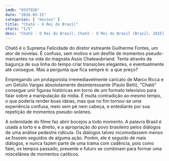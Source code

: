 ```yaml
---
imdb: "0337926"
date: "2016-03-15"
categories: [ "movies" ]
title: "Chatô - O Rei do Brasil"
stars: "1/5"
desc: "Chatô - O Rei do Brasil. Chatô - O Rei do Brasil (Brazil, 2015). Dirigido por Guilherme Fontes. Escrito por João Emanuel Carneiro, Guilherme Fontes, Matthew Robbins, Fernando Morais. Com Andrea Beltrão, Paulo Betti, Ingrid Borgoin, Gabriel Braga Nunes, Nathália França, Eliane Giardini, Leandra Leal, Tatiana Monteiro, Luís Antônio Pilar."
---
```

Chatô é o Suprema Felicidade do diretor estreante Guilherme Fontes, um ator de novelas. É confuso, sem motivo e um desfile de momentos pseudo-marcantes na vida do magnata Assis Chateaubriand. Tenta através da bagunça de sua linha do tempo criar transições elegantes, e eventualmente até consegue. Mas a pergunta que fica sempre é: a que preço?

Empregando um protagonista irremediavelmente caricato de Marco Ricca e um Getúlio Vargas absolutamente desinteressante (Paulo Betti), "Chatô" consegue unir figuras históricas em torno de um formato televisivo para falar sobre a manipulação da mídia. É muita contradição ao mesmo tempo, o que poderia render boas ideias, mas que no fim tornou-se uma experiência confusa, meio sem pé nem cabeça, e entediante por sua repetição de momentos pseudo-solenes.

A solenidade do filme faz abrir bocejos a todo momento. A palavra Brasil é usada a torto e a direito, e a apropriação do povo brasileiro pelos diálogos de uma análise pedestre ridícula. Os diálogos talvez incomodassem menos se fossem seguidos de alguma ação. Porém, ele é seguido de mais diálogos, e nunca fazem parte de uma trama com cadência, pois como falei, os tempos passado, presente e futuro se combinam para formar uma miscelânea de momentos caóticos.
